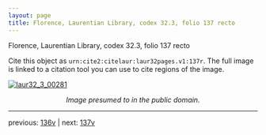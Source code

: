 ```yaml
---
layout: page
title: Florence, Laurentian Library, codex 32.3, folio 137 recto
---
```


Florence, Laurentian Library, codex 32.3, folio 137 recto

Cite this object as `urn:cite2:citelaur:laur32pages.v1:137r`.  The full image is linked to a citation tool you can use to cite regions of the image.

[![laur32_3_00281](http://www.homermultitext.org/iipsrv?IIIF=/project/homer/pyramidal/deepzoom/citelaur/laur32imgs/v1/laur32_3_00281.tif/full/800,/0/default.jpg)](http://www.homermultitext.org/ict2/?urn=urn:cite2:citelaur:laur32imgs.v1:laur32_3_00281) 

<p style="text-align: center; font-style: italic;">Image presumed to in the public domain.</p>

---

previous: [136v](../136v/) | next: [137v](../137v/)